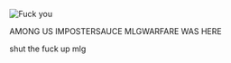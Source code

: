 ![Fuck you](https://cdn.discordapp.com/emojis/852669621941174302.gif?v=1)


 AMONG US IMPOSTERSAUCE MLGWARFARE WAS HERE

shut the fuck up mlg
